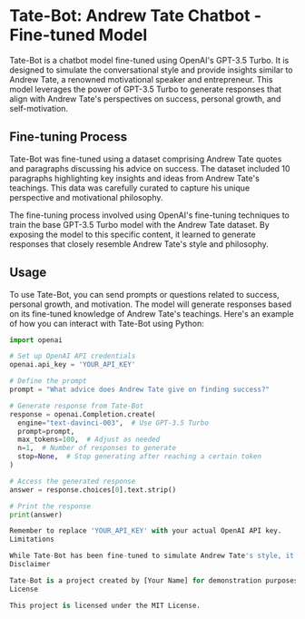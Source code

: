 # Tate-Bot: Andrew Tate Chatbot - Fine-tuned Model

Tate-Bot is a chatbot model fine-tuned using OpenAI's GPT-3.5 Turbo. It is designed to simulate the conversational style and provide insights similar to Andrew Tate, a renowned motivational speaker and entrepreneur. This model leverages the power of GPT-3.5 Turbo to generate responses that align with Andrew Tate's perspectives on success, personal growth, and self-motivation.

## Fine-tuning Process

Tate-Bot was fine-tuned using a dataset comprising Andrew Tate quotes and paragraphs discussing his advice on success. The dataset included 10 paragraphs highlighting key insights and ideas from Andrew Tate's teachings. This data was carefully curated to capture his unique perspective and motivational philosophy.

The fine-tuning process involved using OpenAI's fine-tuning techniques to train the base GPT-3.5 Turbo model with the Andrew Tate dataset. By exposing the model to this specific content, it learned to generate responses that closely resemble Andrew Tate's style and philosophy.

## Usage

To use Tate-Bot, you can send prompts or questions related to success, personal growth, and motivation. The model will generate responses based on its fine-tuned knowledge of Andrew Tate's teachings. Here's an example of how you can interact with Tate-Bot using Python:

```python
import openai

# Set up OpenAI API credentials
openai.api_key = 'YOUR_API_KEY'

# Define the prompt
prompt = "What advice does Andrew Tate give on finding success?"

# Generate response from Tate-Bot
response = openai.Completion.create(
  engine="text-davinci-003",  # Use GPT-3.5 Turbo
  prompt=prompt,
  max_tokens=100,  # Adjust as needed
  n=1,  # Number of responses to generate
  stop=None,  # Stop generating after reaching a certain token
)

# Access the generated response
answer = response.choices[0].text.strip()

# Print the response
print(answer)

Remember to replace 'YOUR_API_KEY' with your actual OpenAI API key.
Limitations

While Tate-Bot has been fine-tuned to simulate Andrew Tate's style, it's important to note that it is an AI model and may not perfectly replicate his exact thoughts or opinions. The responses generated by the model should be treated as simulated content and not as direct quotes from Andrew Tate himself.
Disclaimer

Tate-Bot is a project created by [Your Name] for demonstration purposes only. It is not affiliated with Andrew Tate or represents his official opinions or views. The model's responses are generated based on the fine-tuning process and may not accurately reflect Andrew Tate's thoughts or teachings.
License

This project is licensed under the MIT License.
